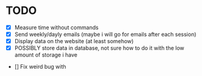 # TODO 

- [x] Measure time without commands
- [x] Send weekly/dayly emails (maybe i will go for emails after each session)
- [x] Display data on the website (at least somehow)
- [x] POSSIBLY store data in database, not sure how to do it with the low amount of storage i have
- [] Fix weird bug with 
